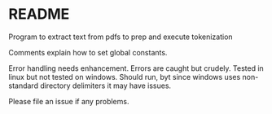 # README #

Program to extract text from pdfs to prep and execute tokenization

Comments explain how to set global constants.

Error handling needs enhancement. Errors are caught but crudely. Tested
in linux but not tested on windows. Should run, byt since windows uses
non-standard directory delimiters it may have issues.

Please file an issue if any problems.
